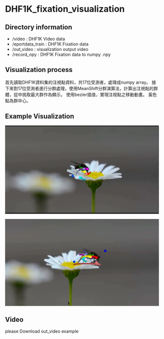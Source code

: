 # DHF1K_fixation_visualization

## Directory information
* /video            : DHF1K Video data
* /eportdata_train  : DHF1K Fixation data 
* /out_video        : visualization output video
* /record_npy       : DHF1K Fixation data to numpy .npy

## Visualization process
首先讀取DHF1K資料集的注視點資料，共17位受測者，處理成numpy array。
接下來對17位受測者進行分群處理，使用MeanShift分群演算法，計算出注視點的群體，從中挑取最大群作為顯示。
使用bezier插值，實現注視點之移動動畫。
黃色點為群中心。

## Example Visualization
![c1](https://github.com/Lu-Hsuan/DHF1K_fixation_visualization/blob/master/example_img/img1.PNG)

![c2](https://github.com/Lu-Hsuan/DHF1K_fixation_visualization/blob/master/example_img/img2.PNG)

## Video
please Download out_video example
